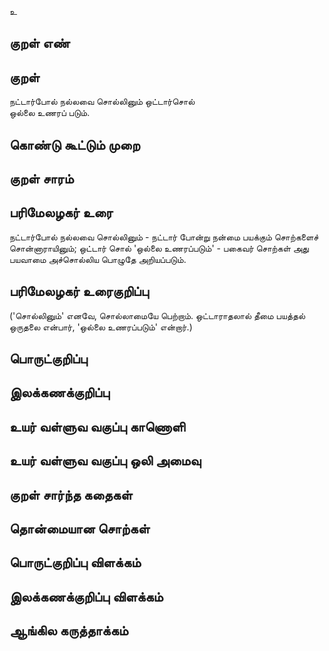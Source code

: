 உ

## குறள் எண் 


## குறள் 
நட்டார்போல் நல்லவை சொல்லினும் ஒட்டார்சொல்  
ஒல்லை உணரப் படும்.

## கொண்டு கூட்டும் முறை


## குறள் சாரம் 


## பரிமேலழகர் உரை
நட்டார்போல் நல்லவை சொல்லினும் - நட்டார் போன்று நன்மை பயக்கும் சொற்களைச் சொன்னாராயினும்; ஒட்டார் சொல் 'ஒல்லை உணரப்படும்' - பகைவர் சொற்கள் அது பயவாமை அச்சொல்லிய பொழுதே அறியப்படும். 

## பரிமேலழகர் உரைகுறிப்பு   
('சொல்லினும்' எனவே, சொல்லாமையே பெற்றாம். ஒட்டாராதலால் தீமை பயத்தல் ஒருதலை என்பார், 'ஒல்லை உணரப்படும்' என்றார்.)

## பொருட்குறிப்பு 


## இலக்கணக்குறிப்பு  


## உயர் வள்ளுவ வகுப்பு காணொளி


## உயர் வள்ளுவ வகுப்பு ஒலி அமைவு 

 
## குறள் சார்ந்த கதைகள் 


## தொன்மையான சொற்கள்


## பொருட்குறிப்பு விளக்கம்


## இலக்கணக்குறிப்பு விளக்கம்


## ஆங்கில கருத்தாக்கம் 


